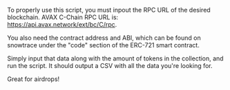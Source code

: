 To properly use this script, you must inpout the RPC URL of the desired blockchain. AVAX C-Chain RPC URL is: https://api.avax.network/ext/bc/C/rpc.

You also need the contract address and ABI, which can be found on snowtrace under the "code" section of the ERC-721 smart contract.

Simply input that data along with the amount of tokens in the collection, and run the script. It should output a CSV with all the data you're looking for.

Great for airdrops!
